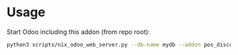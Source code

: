 # Usage

Start Odoo including this addon (from repo root):

```bash
python3 scripts/nix_odoo_web_server.py --db-name mydb --addon pos_discount
```
